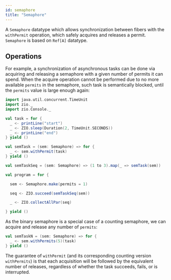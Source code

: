 ```yaml
---
id: semaphore
title: "Semaphore"
---
```


A `Semaphore` datatype which allows synchronization between fibers with the `withPermit` operation, which safely acquires and releases a permit.
`Semaphore` is based on `Ref[A]` datatype.

## Operations

For example, a synchronization of asynchronous tasks can 
be done via acquiring and releasing a semaphore with a given number of permits it can spend.
When the acquire operation cannot be performed due to no more available `permits` in the semaphore, such task 
is semantically blocked, until the `permits` value is large enough again:

```scala mdoc:silent
import java.util.concurrent.TimeUnit
import zio._
import zio.Console._

val task = for {
  _ <- printLine("start")
  _ <- ZIO.sleep(Duration(2, TimeUnit.SECONDS))
  _ <- printLine("end")
} yield ()

val semTask = (sem: Semaphore) => for {
  _ <- sem.withPermit(task)
} yield ()

val semTaskSeq = (sem: Semaphore) => (1 to 3).map(_ => semTask(sem))

val program = for {

  sem <- Semaphore.make(permits = 1)

  seq <- ZIO.succeed(semTaskSeq(sem))

  _ <- ZIO.collectAllPar(seq)

} yield ()
```

As the binary semaphore is a special case of a counting semaphore, 
we can acquire and release any number of `permits`:

```scala mdoc:silent
val semTaskN = (sem: Semaphore) => for {
  _ <- sem.withPermits(5)(task)
} yield ()
```

The guarantee of `withPermit` (and its corresponding counting version `withPermits`) is that each acquisition will be followed by the equivalent number of releases, regardless of whether the task succeeds, fails, or is interrupted.
